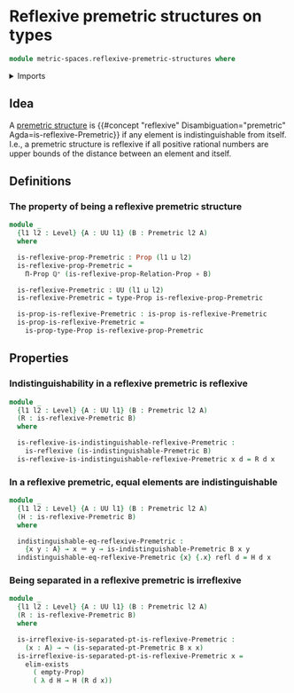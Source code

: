 # Reflexive premetric structures on types

```agda
module metric-spaces.reflexive-premetric-structures where
```

<details><summary>Imports</summary>

```agda
open import elementary-number-theory.positive-rational-numbers

open import foundation.binary-relations
open import foundation.dependent-pair-types
open import foundation.empty-types
open import foundation.equivalences
open import foundation.existential-quantification
open import foundation.function-types
open import foundation.identity-types
open import foundation.logical-equivalences
open import foundation.negation
open import foundation.propositions
open import foundation.subtypes
open import foundation.universe-levels

open import metric-spaces.premetric-structures
```

</details>

## Idea

A [premetric structure](metric-spaces.premetric-structures.md) is
{{#concept "reflexive" Disambiguation="premetric" Agda=is-reflexive-Premetric}}
if any element is indistinguishable from itself. I.e., a premetric structure is
reflexive if all positive rational numbers are upper bounds of the distance
between an element and itself.

## Definitions

### The property of being a reflexive premetric structure

```agda
module _
  {l1 l2 : Level} {A : UU l1} (B : Premetric l2 A)
  where

  is-reflexive-prop-Premetric : Prop (l1 ⊔ l2)
  is-reflexive-prop-Premetric =
    Π-Prop ℚ⁺ (is-reflexive-prop-Relation-Prop ∘ B)

  is-reflexive-Premetric : UU (l1 ⊔ l2)
  is-reflexive-Premetric = type-Prop is-reflexive-prop-Premetric

  is-prop-is-reflexive-Premetric : is-prop is-reflexive-Premetric
  is-prop-is-reflexive-Premetric =
    is-prop-type-Prop is-reflexive-prop-Premetric
```

## Properties

### Indistinguishability in a reflexive premetric is reflexive

```agda
module _
  {l1 l2 : Level} {A : UU l1} (B : Premetric l2 A)
  (R : is-reflexive-Premetric B)
  where

  is-reflexive-is-indistinguishable-reflexive-Premetric :
    is-reflexive (is-indistinguishable-Premetric B)
  is-reflexive-is-indistinguishable-reflexive-Premetric x d = R d x
```

### In a reflexive premetric, equal elements are indistinguishable

```agda
module _
  {l1 l2 : Level} {A : UU l1} (B : Premetric l2 A)
  (H : is-reflexive-Premetric B)
  where

  indistinguishable-eq-reflexive-Premetric :
    {x y : A} → x ＝ y → is-indistinguishable-Premetric B x y
  indistinguishable-eq-reflexive-Premetric {x} {.x} refl d = H d x
```

### Being separated in a reflexive premetric is irreflexive

```agda
module _
  {l1 l2 : Level} {A : UU l1} (B : Premetric l2 A)
  (R : is-reflexive-Premetric B)
  where

  is-irreflexive-is-separated-pt-is-reflexive-Premetric :
    (x : A) → ¬ (is-separated-pt-Premetric B x x)
  is-irreflexive-is-separated-pt-is-reflexive-Premetric x =
    elim-exists
      ( empty-Prop)
      ( λ d H → H (R d x))
```
